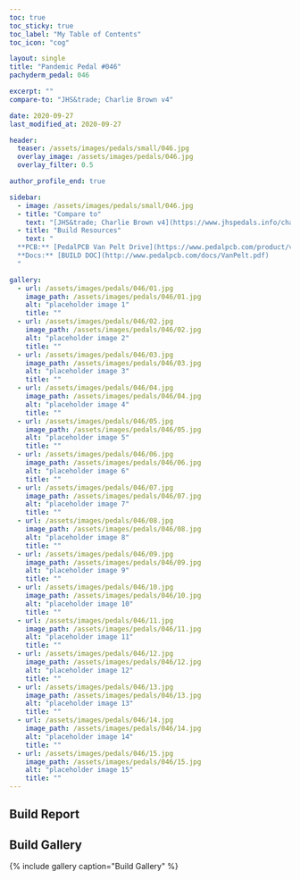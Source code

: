 ```yaml
---
toc: true
toc_sticky: true
toc_label: "My Table of Contents"
toc_icon: "cog"

layout: single
title: "Pandemic Pedal #046"
pachyderm_pedal: 046

excerpt: ""
compare-to: "JHS&trade; Charlie Brown v4"

date: 2020-09-27
last_modified_at: 2020-09-27

header:
  teaser: /assets/images/pedals/small/046.jpg
  overlay_image: /assets/images/pedals/046.jpg
  overlay_filter: 0.5

author_profile_end: true

sidebar:
  - image: /assets/images/pedals/small/046.jpg
  - title: "Compare to"
    text: "[JHS&trade; Charlie Brown v4](https://www.jhspedals.info/charlie-brown)"
  - title: "Build Resources"
    text: "
  **PCB:** [PedalPCB Van Pelt Drive](https://www.pedalpcb.com/product/vanpelt/)<br>
  **Docs:** [BUILD DOC](http://www.pedalpcb.com/docs/VanPelt.pdf)
  "

gallery:
  - url: /assets/images/pedals/046/01.jpg
    image_path: /assets/images/pedals/046/01.jpg
    alt: "placeholder image 1"
    title: ""
  - url: /assets/images/pedals/046/02.jpg
    image_path: /assets/images/pedals/046/02.jpg
    alt: "placeholder image 2"
    title: ""
  - url: /assets/images/pedals/046/03.jpg
    image_path: /assets/images/pedals/046/03.jpg
    alt: "placeholder image 3"
    title: ""
  - url: /assets/images/pedals/046/04.jpg
    image_path: /assets/images/pedals/046/04.jpg
    alt: "placeholder image 4"
    title: ""
  - url: /assets/images/pedals/046/05.jpg
    image_path: /assets/images/pedals/046/05.jpg
    alt: "placeholder image 5"
    title: ""
  - url: /assets/images/pedals/046/06.jpg
    image_path: /assets/images/pedals/046/06.jpg
    alt: "placeholder image 6"
    title: ""
  - url: /assets/images/pedals/046/07.jpg
    image_path: /assets/images/pedals/046/07.jpg
    alt: "placeholder image 7"
    title: ""
  - url: /assets/images/pedals/046/08.jpg
    image_path: /assets/images/pedals/046/08.jpg
    alt: "placeholder image 8"
    title: ""
  - url: /assets/images/pedals/046/09.jpg
    image_path: /assets/images/pedals/046/09.jpg
    alt: "placeholder image 9"
    title: ""
  - url: /assets/images/pedals/046/10.jpg
    image_path: /assets/images/pedals/046/10.jpg
    alt: "placeholder image 10"
    title: ""
  - url: /assets/images/pedals/046/11.jpg
    image_path: /assets/images/pedals/046/11.jpg
    alt: "placeholder image 11"
    title: ""
  - url: /assets/images/pedals/046/12.jpg
    image_path: /assets/images/pedals/046/12.jpg
    alt: "placeholder image 12"
    title: ""
  - url: /assets/images/pedals/046/13.jpg
    image_path: /assets/images/pedals/046/13.jpg
    alt: "placeholder image 13"
    title: ""
  - url: /assets/images/pedals/046/14.jpg
    image_path: /assets/images/pedals/046/14.jpg
    alt: "placeholder image 14"
    title: ""
  - url: /assets/images/pedals/046/15.jpg
    image_path: /assets/images/pedals/046/15.jpg
    alt: "placeholder image 15"
    title: ""
---
```


## Build Report

## Build Gallery

{% include gallery caption="Build Gallery" %}
